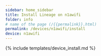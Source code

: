 ```yaml
---
sidebar: home_sidebar
title: Install Lineage on n1awifi
folder: info
# name of the page (/{{permalink}}.html)
permalink: /devices/n1awifi/install
device: n1awifi
---
```

{% include templates/device_install.md %}